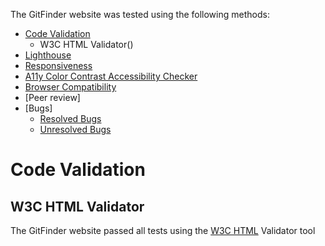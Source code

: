The GitFinder website was tested using the following methods:

- [Code Validation]()
  - W3C HTML Validator()
- [Lighthouse]()
- [Responsiveness]()
- [A11y Color Contrast Accessibility Checker]()
- [Browser Compatibility]()
- [Peer review]
- [Bugs]
  - [Resolved Bugs]()
  - [Unresolved Bugs]()
 
# Code Validation

## W3C HTML Validator
The GitFinder website passed all tests using the [W3C HTML](https://validator.w3.org) Validator tool
